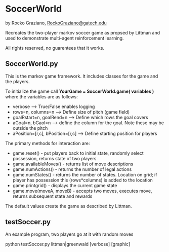 # SoccerWorld

by Rocko Graziano, RockoGraziano@gatech.edu

Recreates the two-player markov soccer game as propsed by Littman and used to demonstrate
multi-agent reinforcement learning.

All rights reserved, no guarentees that it works.

## SoccerWorld.py

This is the markov game framework.  It includes classes for the game and the players.

To initialize the game call  **YourGame = SoccerWorld.game( variables )**  where the variables are as follows:
 * verbose   -->  True/False  enables logging
 * rows=n, columns=n --> Define size of pitch (game field)
 * goalRstart=n, goalRend=n -->  Define which rows the goal covers
 * aGoal=n, bGaol=n -->  define the column for the goal.  Note these may be outside the pitch
 * aPosition=[r,c], bPosition=[r,c] -->  Define starting position for players

The primary methods for interaction are:
* game.reset() - put players back to initial state, randomly select possession, returns state of two players
* game.availableMoves() - returns list of move descriptions
* game.numActions() - returns the number of legal actions
* game.numStates() - returns the number of states.  Location on grid; if player has possession this (rows*columns) is added to the location
* game.printgrid() - displays the current game state
* game.move(moveA, moveB) - accepts two moves, executes move, returns subsequent state and rewards

The default values create the game as described by Littman.

## testSoccer.py

An example program, two players go at it with random moves

python testSoccer.py littman|greenwald  [verbose] [graphic]


